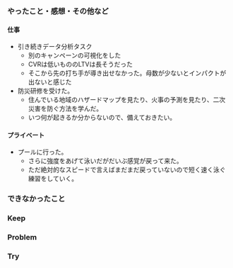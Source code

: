 ### やったこと・感想・その他など

#### 仕事

- 引き続きデータ分析タスク
  - 別のキャンペーンの可視化をした
  - CVRは低いもののLTVは長そうだった
  - そこから先の打ち手が導き出せなかった。母数が少ないとインパクトが出ないと感じた
- 防災研修を受けた。
  - 住んでいる地域のハザードマップを見たり、火事の予測を見たり、二次災害を防ぐ方法を学んだ。
  - いつ何が起きるか分からないので、備えておきたい。

#### プライベート

- プールに行った。
  - さらに強度をあげて泳いだがだいぶ感覚が戻って来た。
  - ただ絶対的なスピードで言えばまだまだ戻っていないので短く速く泳ぐ練習をしていく。

### できなかったこと


### Keep


### Problem 


### Try

